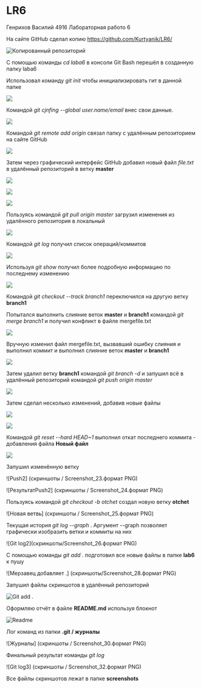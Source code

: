 # LR6
Генрихов Василий 4916 Лабораторная работо 6

На сайте GitHub сделал копию https://github.com/Kurtyanik/LR6/

![Копированный репозиторий](скрип/s1.png)

С помощью команды _cd laba6_ в консоли Git Bash перешёл в созданную папку laba6

Использовал команду _git init_ чтобы инициализировать гит в данной папке

![](скрип/s2.png)

Командой _git cjnfing --global user.name/email_ внес свои данные.

![](скрип/s3.png)

Командой _git remote add origin_ связал папку с удалённым репозиторием на сайте GitHub

![](скрип/s4.png)

Затем через графический интерфейс GitHub добавил новый файл _file.txt_ в удалённый репозиторий в ветку __master__

![](скрип/s21.png)

![](скрип/s22.png)

![](скрип/s20.png)

Пользуясь командой _git pull origin master_ загрузил изменения из удалённого репозитория в локальный

![](скрип/s4.png)

Командой _git log_ получил список операций/коммитов

![](скрип/s5.png)

Используя _git show_ получил более подробную информацию по последнему изменению

![](скрип/s6.png)

Командой _git checkout --track branch1_ переключился на другую ветку **branch1**

Попытался выполнить слияние веток **master** и **branch1** командой _git merge branch1_ и получил конфликт в файле mergefile.txt

![](скрип/s7.png)

Вручную изменил файл mergefile.txt, вызвавший ошибку слияния и выполнил коммит и выполнил слияние веток **master** и **branch1**

![](скрип/s8.png)

Затем удалил ветку **branch1** командой _git branch -d_ и запушил всё в удалённый репозиторий командой _git push origin master_ 

![](скрип/s9.png)

Затем сделал несколько изменений, добавив новые файлы

![](скрип/s10.png)

![](скрип/s11.png)

Командой _git reset --hard HEAD~1_ выполнил откат последнего коммита - добавления файла **Новый файл**

![](скрип/s12.png)

Запушил изменённую ветку

![Push2] (скриншоты / Screenshot_23.формат PNG)

![РезультатPush2] (скриншоты / Screenshot_24.формат PNG)

Пользуясь командой _git checkout -b otchet_ создал новую ветку **otchet**

![Новая ветвь] (скриншоты / Screenshot_25.формат PNG)


Текущая история _git log --graph_ . Аргумент --graph позволяет графически изобразить ветки и коммиты на них

![Git log2](скриншоты/Screenshot_26.формат PNG)

С помощью команды _git add ._ подготовил все новые файлы в папке **lab6** к пушу

![Мерзавец добавляет .] (скриншоты/Screenshot_28.формат PNG)

Запушил файлы скриншотов в удалённый репозиторий

![Git add .](screenshots/Screenshot_29.png)

Оформляю отчёт в файле **README.md** используя блокнот

![Readme](screenshots/Screenshot_31.png)



Лог команд из папки **.git / журналы**

![Журналы] (скриншоты / Screenshot_30.формат PNG)

Финальный результат команды _git log_

![Git log3] (скриншоты / Screenshot_32.формат PNG)

Все файлы скриншотов лежат в папке **screenshots**
